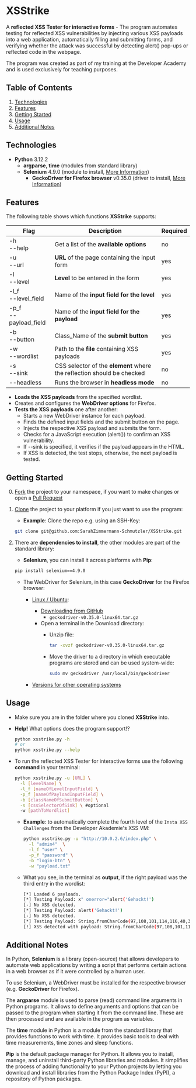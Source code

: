 # XSStrike

A **reflected XSS Tester for interactive forms** - The program automates testing for reflected XSS vulnerabilities by injecting various XSS payloads into a web application, automatically filling and submitting forms, and verifying whether the attack was successful by detecting alert() pop-ups or reflected code in the webpage.  

The program was created as part of my training at the Developer Academy and is used exclusively for teaching purposes.  

## Table of Contents

1. [Technologies](#technologies)
1. [Features](#features)  
1. [Getting Started](#getting-started)
1. [Usage](#usage)  
1. [Additional Notes](#additional-notes)

## Technologies

* **Python** 3.12.2
  * **argparse, time** (modules from standard library)
  * **Selenium** 4.9.0 (module to install, [More Information](https://selenium-python.readthedocs.io/))
    * **GeckoDriver for Firefox browser** v0.35.0 (driver to install, [More Information](https://github.com/mozilla/geckodriver))

## Features

The following table shows which functions **XSStrike** supports:  

| Flag | Description | Required |
| ---- | ----------- | -------- |
| -h <br> --help | Get a list of the **available options** | no |
| -u <br> --url | **URL** of the page containing the input form | yes |
| -l <br> --level | **Level** to be entered in the form | yes |
| -l_f <br> --level_field | Name of the **input field for the level** | yes |
| -p_f <br> --payload_field | Name of the **input field for the payload** | yes |
| -b <br> --button | Class_Name of the **submit button** | yes |
| -w <br> --wordlist | Path to the **file** containing XSS payloads | yes |
| -s <br> --sink | CSS selector of the **element** where the reflection should be checked | no |
| --headless | Runs the browser in **headless mode** | no |

* **Loads the XSS payloads** from the specified wordlist.
* Creates and configures the **WebDriver options** for Firefox.
* **Tests the XSS payloads** one after another:
  * Starts a new WebDriver instance for each payload.
  * Finds the defined input fields and the submit button on the page.
  * Injects the respective XSS payload and submits the form.
  * Checks for a JavaScript execution (alert()) to confirm an XSS vulnerability.
  * If --sink is specified, it verifies if the payload appears in the HTML.
  * If XSS is detected, the test stops, otherwise, the next payload is tested.

## Getting Started

0) [Fork](https://docs.github.com/de/pull-requests/collaborating-with-pull-requests/working-with-forks/fork-a-repo) the project to your namespace, if you want to make changes or open a [Pull Request](https://docs.github.com/de/pull-requests/collaborating-with-pull-requests/proposing-changes-to-your-work-with-pull-requests/about-pull-requests)

1) [Clone](https://docs.github.com/en/repositories/creating-and-managing-repositories/cloning-a-repository) the project to your platform if you just want to use the program:
   * **Example**: Clone the repo e.g. using an SSH-Key:

    ```bash
    git clone git@github.com:SarahZimmermann-Schmutzler/XSStrike.git
    ```

2) There are **dependencies to install**, the other modules are part of the standard library:
   * **Selenium**, you can install it across platforms with **Pip**:

    ```bash
    pip install selenium==4.9.0
    ```

   * The WebDriver for Selenium, in this case **GeckoDriver** for the Firefox browser:
     * <ins>Linux / Ubuntu</ins>:
       * [Downloading from GitHub](https://github.com/mozilla/geckodriver/releases)
         * `geckodriver-v0.35.0-linux64.tar.gz`
       * Open a terminal in the Download directory:
         * Unzip file:

            ```bash
            tar -xvzf geckodriver-v0.35.0-linux64.tar.gz
            ```

         * Move the driver to a directory in which executable programs are stored and can be used system-wide:

            ```bash
            sudo mv geckodriver /usr/local/bin/geckodriver
            ```

     * [Versions for other operating systems](https://github.com/mozilla/geckodriver/releases)

## Usage

* Make sure you are in the folder where you cloned **XSStrike** into.  

* **Help!** What options does the program support!?

    ```bash
    python xsstrike.py -h
    # or
    python xsstrike.py --help
    ```  

* To run the reflected XSS Tester for interactive forms use the following **command** in your terminal:

    ```bash
    python xsstrike.py -u [URL] \
      -l [levelName] \
      -l_f [nameOfLevelInputField] \
      -p_f [nameOfPayloadInputField] \
      -b [classNameOfSubmitButton] \
      -s [cssSelectorOfSink] \ #optional
      -w [pathToWordlist]
    ```

  * **Example**: to automatically complete the fourth level of the `Insta XSS Challenges` from the Developer Akademie's XSS VM:

      ```bash
      python xsstrike.py -u "http://10.0.2.6/index.php" \
        -l "admin4"  \
        -l_f "user" \
        -p_f "password" \
        -b "login-btn" \
        -w "payload.txt"
      ```

  * What you see, in the terminal as **output**, if the right payload was the third entry in the wordlist:

      ```bash
      [*] Loaded 6 payloads.
      [*] Testing Payload: x" onerror="alert('Gehackt!')
      [-] No XSS detected.
      [*] Testing Payload: alert('Gehackt!')
      [-] No XSS detected.
      [*] Testing Payload: String.fromCharCode(97,108,101,114,116,40,39,71,101,104,97,99,107,116,33,39,41)
      [!] XSS detected with payload: String.fromCharCode(97,108,101,114,116,40,39,71,101,104,97,99,107,116,33,39,41)
      ```

## Additional Notes

In Python, **Selenium** is a library (open-source) that allows developers to automate web applications by writing a script that performs certain actions in a web browser as if it were controlled by a human user.  

To use Selenium, a WebDriver must be installed for the respective browser (e.g. **GeckoDriver** for Firefox).  

The **argparse** module is used to parse (read) command line arguments in Python programs. It allows to define arguments and options that can be passed to the program when starting it from the command line. These are then processed and are available in the program as variables.  

The **time** module in Python is a module from the standard library that provides functions to work with time. It provides basic tools to deal with time measurements, time zones and sleep functions.  
  
**Pip** is the default package manager for Python. It allows you to install, manage, and uninstall third-party Python libraries and modules. It simplifies the process of adding functionality to your Python projects by letting you download and install libraries from the Python Package Index (PyPI), a repository of Python packages.  
